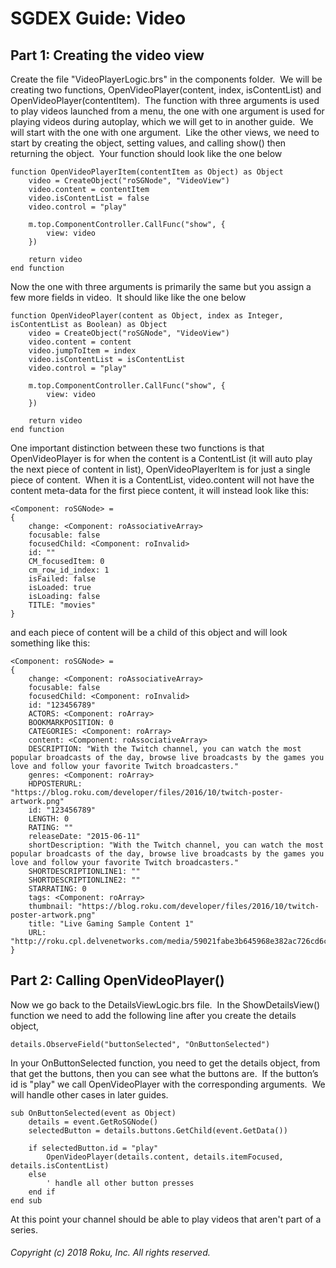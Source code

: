 # SGDEX Guide: Video

## Part 1: Creating the video view

Create the file "VideoPlayerLogic.brs" in the components folder.  We will be creating two functions, OpenVideoPlayer(content, index, isContentList) and OpenVideoPlayer(contentItem).  The function with three arguments is used to play videos launched from a menu, the one with one argument is used for playing videos during autoplay, which we will get to in another guide.  We will start with the one with one argument.  Like the other views, we need to start by creating the object, setting values, and calling show() then returning the object.  Your function should look like the one below

```
function OpenVideoPlayerItem(contentItem as Object) as Object
    video = CreateObject("roSGNode", "VideoView")
    video.content = contentItem
    video.isContentList = false
    video.control = "play"

    m.top.ComponentController.CallFunc("show", {
        view: video
    })

    return video
end function
```

Now the one with three arguments is primarily the same but you assign a few more fields in video.  It should like like the one below

```
function OpenVideoPlayer(content as Object, index as Integer, isContentList as Boolean) as Object
    video = CreateObject("roSGNode", "VideoView")
    video.content = content
    video.jumpToItem = index
    video.isContentList = isContentList
    video.control = "play"

    m.top.ComponentController.CallFunc("show", {
        view: video
    })

    return video
end function
```

One important distinction between these two functions is that OpenVideoPlayer is for when the content is a ContentList (it will auto play the next piece of content in list), OpenVideoPlayerItem is for just a single piece of content.  When it is a ContentList, video.content will not have the content meta-data for the first piece content, it will instead look like this:

```
<Component: roSGNode> =
{
    change: <Component: roAssociativeArray>
    focusable: false
    focusedChild: <Component: roInvalid>
    id: ""
    CM_focusedItem: 0
    cm_row_id_index: 1
    isFailed: false
    isLoaded: true
    isLoading: false
    TITLE: "movies"
}
```

and each piece of content will be a child of this object and will look something like this:

```
<Component: roSGNode> =
{
    change: <Component: roAssociativeArray>
    focusable: false
    focusedChild: <Component: roInvalid>
    id: "123456789"
    ACTORS: <Component: roArray>
    BOOKMARKPOSITION: 0
    CATEGORIES: <Component: roArray>
    content: <Component: roAssociativeArray>
    DESCRIPTION: "With the Twitch channel, you can watch the most popular broadcasts of the day, browse live broadcasts by the games you love and follow your favorite Twitch broadcasters."
    genres: <Component: roArray>
    HDPOSTERURL: "https://blog.roku.com/developer/files/2016/10/twitch-poster-artwork.png"
    id: "123456789"
    LENGTH: 0
    RATING: ""
    releaseDate: "2015-06-11"
    shortDescription: "With the Twitch channel, you can watch the most popular broadcasts of the day, browse live broadcasts by the games you love and follow your favorite Twitch broadcasters."
    SHORTDESCRIPTIONLINE1: ""
    SHORTDESCRIPTIONLINE2: ""
    STARRATING: 0
    tags: <Component: roArray>
    thumbnail: "https://blog.roku.com/developer/files/2016/10/twitch-poster-artwork.png"
    title: "Live Gaming Sample Content 1"
    URL: "http://roku.cpl.delvenetworks.com/media/59021fabe3b645968e382ac726cd6c7b/decbe34b64ea4ca281dc09997d0f23fd/aac0cfc54ae74fdfbb3ba9a2ef4c7080/117_segment_2_twitch__nw_060515.mp4"
}
```

## Part 2: Calling OpenVideoPlayer()

Now we go back to the DetailsViewLogic.brs file.  In the ShowDetailsView() function we need to add the following line after you create the details object,

```
details.ObserveField("buttonSelected", "OnButtonSelected")
```

In your OnButtonSelected function, you need to get the details object, from that get the buttons, then you can see what the buttons are.  If the button’s id is "play" we call OpenVideoPlayer with the corresponding arguments.  We will handle other cases in later guides.

```
sub OnButtonSelected(event as Object)
    details = event.GetRoSGNode()
    selectedButton = details.buttons.GetChild(event.GetData())

    if selectedButton.id = "play"
        OpenVideoPlayer(details.content, details.itemFocused, details.isContentList)
    else
        ' handle all other button presses
    end if
end sub
```

At this point your channel should be able to play videos that aren't part of a series.

###### Copyright (c) 2018 Roku, Inc. All rights reserved.
